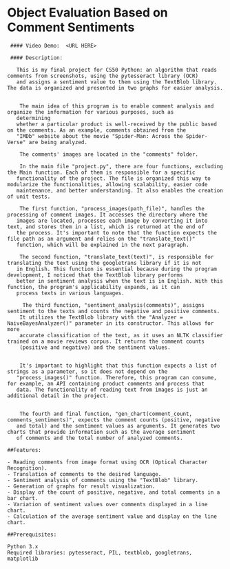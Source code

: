  # Object Evaluation Based on Comment Sentiments
     #### Video Demo:  <URL HERE>
    
     #### Description:

       This is my final project for CS50 Python: an algorithm that reads comments from screenshots, using the pytesseract library (OCR)
       and assigns a sentiment value to them using the TextBlob library. The data is organized and presented in two graphs for easier analysis.

    
        The main idea of this program is to enable comment analysis and organize the information for various purposes, such as
       determining
       whether a particular product is well-received by the public based on the comments. As an example, comments obtained from the 
       "IMDb" website about the movie "Spider-Man: Across the Spider-Verse" are being analyzed.

        The comments' images are located in the "comments" folder.

        In the main file "project.py", there are four functions, excluding the Main function. Each of them is responsible for a specific
       functionality of the project. The file is organized this way to modularize the functionalities, allowing scalability, easier code
       maintenance, and better understanding. It also enables the creation of unit tests.

        The first function, "process_images(path_file)", handles the processing of comment images. It accesses the directory where the 
       images are located, processes each image by converting it into text, and stores them in a list, which is returned at the end of
       the process. It's important to note that the function expects the file path as an argument and relies on the "translate_text()" 
       function, which will be explained in the next paragraph.

        The second function, "translate_text(text)", is responsible for translating the text using the googletrans library if it is not
       in English. This function is essential because during the program development, I noticed that the TextBlob library performs 
       better in sentiment analysis when the text is in English. With this function, the program's applicability expands, as it can 
       process texts in various languages.

         The third function, "sentiment_analysis(comments)", assigns sentiment to the texts and counts the negative and positive comments. 
        It utilizes the TextBlob library with the "Analyzer = NaiveBayesAnalyzer()" parameter in its constructor. This allows for more 
        accurate classification of the text, as it uses an NLTK classifier trained on a movie reviews corpus. It returns the comment counts 
        (positive and negative) and the sentiment values.
        

        It's important to highlight that this function expects a list of strings as a parameter, so it does not depend on the 
       "process_images()" function. Therefore, this program can consume, for example, an API containing product comments and process that 
       data. The functionality of reading text from images is just an additional detail in the project.


        The fourth and final function, "gen_chart(comment_count, comments_sentiments)", expects the comment counts (positive, negative 
       and total) and the sentiment values as arguments. It generates two charts that provide information such as the average sentiment
       of comments and the total number of analyzed comments.

    ##Features:

    - Reading comments from image format using OCR (Optical Character Recognition).
    - Translation of comments to the desired language.
    - Sentiment analysis of comments using the "TextBlob" library.
    - Generation of graphs for result visualization.
    - Display of the count of positive, negative, and total comments in a bar chart.
    - Variation of sentiment values over comments displayed in a line chart.
    - Calculation of the average sentiment value and display on the line chart.
    
    ##Prerequisites:

    Python 3.x
    Required libraries: pytesseract, PIL, textblob, googletrans, matplotlib

    